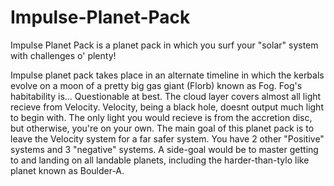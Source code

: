 # Impulse-Planet-Pack
Impulse Planet Pack is a planet pack in which you surf your "solar" system with challenges o' plenty!


Impulse planet pack takes place in an alternate timeline in which the kerbals evolve on a moon of a pretty big gas giant (Florb) known as Fog. Fog's habitability is... Questionable at best. The cloud layer covers almost all light recieve from Velocity. Velocity, being a black hole, doesnt output much light to begin with. The only light you would recieve is from the accretion disc, but otherwise, you're on your own. The main goal of this planet pack is to leave the Velocity system for a far safer system. You have 2 other "Positive" systems and 3 "negative" systems. A side-goal would be to master getting to and landing on all landable planets, including the harder-than-tylo like planet known as Boulder-A.
